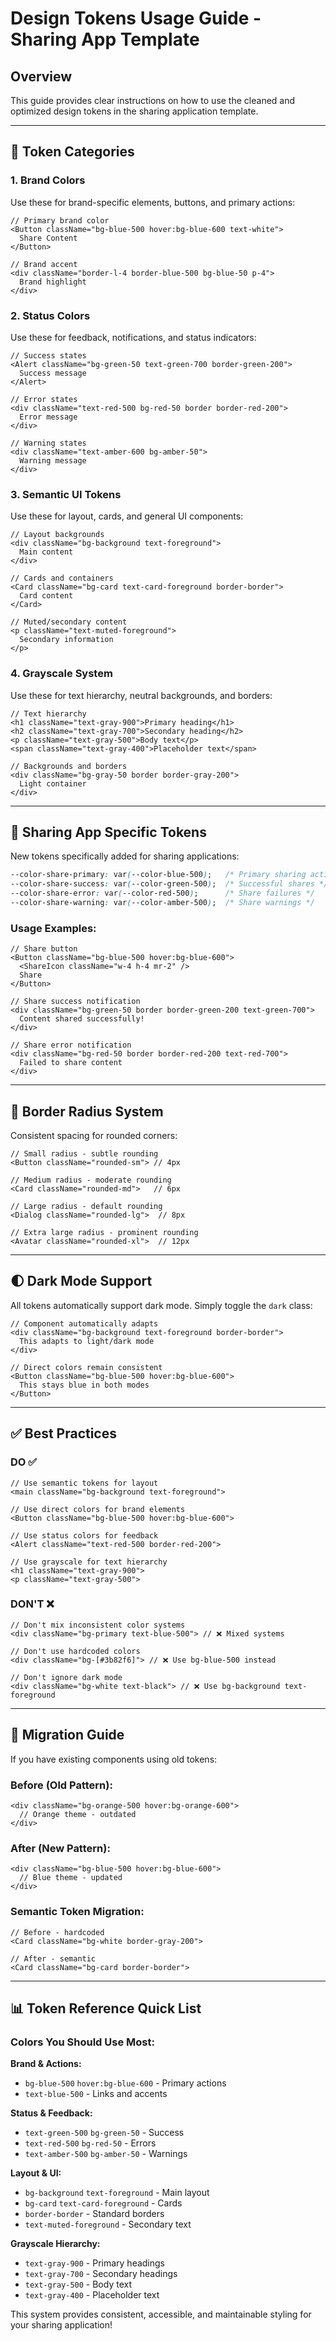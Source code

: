 # Design Tokens Usage Guide - Sharing App Template

## Overview
This guide provides clear instructions on how to use the cleaned and optimized design tokens in the sharing application template.

---

## 🎨 Token Categories

### 1. Brand Colors
Use these for brand-specific elements, buttons, and primary actions:

```tsx
// Primary brand color
<Button className="bg-blue-500 hover:bg-blue-600 text-white">
  Share Content
</Button>

// Brand accent
<div className="border-l-4 border-blue-500 bg-blue-50 p-4">
  Brand highlight
</div>
```

### 2. Status Colors
Use these for feedback, notifications, and status indicators:

```tsx
// Success states
<Alert className="bg-green-50 text-green-700 border-green-200">
  Success message
</Alert>

// Error states  
<div className="text-red-500 bg-red-50 border border-red-200">
  Error message
</div>

// Warning states
<div className="text-amber-600 bg-amber-50">
  Warning message
</div>
```

### 3. Semantic UI Tokens
Use these for layout, cards, and general UI components:

```tsx
// Layout backgrounds
<div className="bg-background text-foreground">
  Main content
</div>

// Cards and containers
<Card className="bg-card text-card-foreground border-border">
  Card content
</Card>

// Muted/secondary content
<p className="text-muted-foreground">
  Secondary information
</p>
```

### 4. Grayscale System
Use these for text hierarchy, neutral backgrounds, and borders:

```tsx
// Text hierarchy
<h1 className="text-gray-900">Primary heading</h1>
<h2 className="text-gray-700">Secondary heading</h2>
<p className="text-gray-500">Body text</p>
<span className="text-gray-400">Placeholder text</span>

// Backgrounds and borders
<div className="bg-gray-50 border border-gray-200">
  Light container
</div>
```

---

## 🚀 Sharing App Specific Tokens

New tokens specifically added for sharing applications:

```css
--color-share-primary: var(--color-blue-500);   /* Primary sharing actions */
--color-share-success: var(--color-green-500);  /* Successful shares */
--color-share-error: var(--color-red-500);      /* Share failures */
--color-share-warning: var(--color-amber-500);  /* Share warnings */
```

### Usage Examples:

```tsx
// Share button
<Button className="bg-blue-500 hover:bg-blue-600">
  <ShareIcon className="w-4 h-4 mr-2" />
  Share
</Button>

// Share success notification
<div className="bg-green-50 border border-green-200 text-green-700">
  Content shared successfully!
</div>

// Share error notification
<div className="bg-red-50 border border-red-200 text-red-700">
  Failed to share content
</div>
```

---

## 📐 Border Radius System

Consistent spacing for rounded corners:

```tsx
// Small radius - subtle rounding
<Button className="rounded-sm"> // 4px

// Medium radius - moderate rounding  
<Card className="rounded-md">   // 6px

// Large radius - default rounding
<Dialog className="rounded-lg">  // 8px

// Extra large radius - prominent rounding
<Avatar className="rounded-xl">  // 12px
```

---

## 🌓 Dark Mode Support

All tokens automatically support dark mode. Simply toggle the `dark` class:

```tsx
// Component automatically adapts
<div className="bg-background text-foreground border-border">
  This adapts to light/dark mode
</div>

// Direct colors remain consistent
<Button className="bg-blue-500 hover:bg-blue-600">
  This stays blue in both modes
</Button>
```

---

## ✅ Best Practices

### DO ✅

```tsx
// Use semantic tokens for layout
<main className="bg-background text-foreground">

// Use direct colors for brand elements
<Button className="bg-blue-500 hover:bg-blue-600">

// Use status colors for feedback
<Alert className="text-red-500 border-red-200">

// Use grayscale for text hierarchy
<h1 className="text-gray-900">
<p className="text-gray-500">
```

### DON'T ❌

```tsx
// Don't mix inconsistent color systems
<div className="bg-primary text-blue-500"> // ❌ Mixed systems

// Don't use hardcoded colors
<div className="bg-[#3b82f6]"> // ❌ Use bg-blue-500 instead

// Don't ignore dark mode
<div className="bg-white text-black"> // ❌ Use bg-background text-foreground
```

---

## 🔧 Migration Guide

If you have existing components using old tokens:

### Before (Old Pattern):
```tsx
<div className="bg-orange-500 hover:bg-orange-600">
  // Orange theme - outdated
</div>
```

### After (New Pattern):
```tsx
<div className="bg-blue-500 hover:bg-blue-600">
  // Blue theme - updated
</div>
```

### Semantic Token Migration:
```tsx
// Before - hardcoded
<Card className="bg-white border-gray-200">

// After - semantic
<Card className="bg-card border-border">
```

---

## 📊 Token Reference Quick List

### Colors You Should Use Most:

**Brand & Actions:**
- `bg-blue-500` `hover:bg-blue-600` - Primary actions
- `text-blue-500` - Links and accents

**Status & Feedback:**
- `text-green-500` `bg-green-50` - Success
- `text-red-500` `bg-red-50` - Errors  
- `text-amber-500` `bg-amber-50` - Warnings

**Layout & UI:**
- `bg-background` `text-foreground` - Main layout
- `bg-card` `text-card-foreground` - Cards
- `border-border` - Standard borders
- `text-muted-foreground` - Secondary text

**Grayscale Hierarchy:**
- `text-gray-900` - Primary headings
- `text-gray-700` - Secondary headings  
- `text-gray-500` - Body text
- `text-gray-400` - Placeholder text

This system provides consistent, accessible, and maintainable styling for your sharing application!